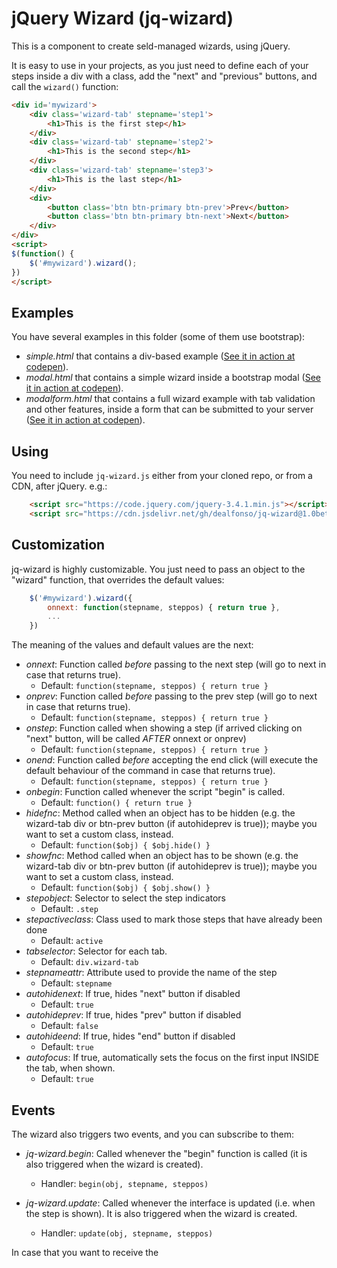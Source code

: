 # jQuery Wizard (jq-wizard)

This is a component to create seld-managed wizards, using jQuery.

It is easy to use in your projects, as you just need to define each of your steps inside a div with a class, add the "next" and "previous" buttons, and call the `wizard()` function:
```html
<div id='mywizard'>
    <div class='wizard-tab' stepname='step1'>
        <h1>This is the first step</h1>
    </div>
    <div class='wizard-tab' stepname='step2'>
        <h1>This is the second step</h1>
    </div>
    <div class='wizard-tab' stepname='step3'>
        <h1>This is the last step</h1>
    </div>
    <div>
        <button class='btn btn-primary btn-prev'>Prev</button>
        <button class='btn btn-primary btn-next'>Next</button>
    </div>
</div>      
<script>
$(function() {
    $('#mywizard').wizard();
})
</script>
```

## Examples

You have several examples in this folder (some of them use bootstrap):
- *simple.html* that contains a div-based example ([See it in action at codepen](https://codepen.io/dealfonso/pen/PoNgjKW)).
- *modal.html* that contains a simple wizard inside a bootstrap modal ([See it in action at codepen](https://codepen.io/dealfonso/pen/XWdQgzO)).
- *modalform.html* that contains a full wizard example with tab validation and other features, inside a form that can be submitted to your server ([See it in action at codepen](https://codepen.io/dealfonso/pen/eYZoRVQ)).

## Using

You need to include `jq-wizard.js` either from your cloned repo, or from a CDN, after jQuery. e.g.:

```html
    <script src="https://code.jquery.com/jquery-3.4.1.min.js"></script>
    <script src="https://cdn.jsdelivr.net/gh/dealfonso/jq-wizard@1.0beta/jq-wizard.js"></script>
```

## Customization

jq-wizard is highly customizable. You just need to pass an object to the "wizard" function, that overrides the default values:

```javascript
    $('#mywizard').wizard({
        onnext: function(stepname, steppos) { return true },
        ...
    })
```

The meaning of the values and default values are the next:

   - *onnext*: Function called *before* passing to the next step (will go to next in case that returns true).
        - Default: `function(stepname, steppos) { return true }`
   - *onprev*: Function called *before* passing to the prev step (will go to next in case that returns true).
        - Default: `function(stepname, steppos) { return true }`
   - *onstep*: Function called when showing a step (if arrived clicking on "next" button, will be called *AFTER* onnext or onprev)
        - Default: `function(stepname, steppos) { return true }`
   - *onend*: Function called *before* accepting the end click (will execute the default behaviour of the command in case that returns true).
        - Default: `function(stepname, steppos) { return true }`
   - *onbegin*: Function called whenever the script "begin" is called.
        - Default: `function() { return true }`
   - *hidefnc*: Method called when an object has to be hidden (e.g. the wizard-tab div or btn-prev button (if autohideprev is true)); maybe you want to set a custom class, instead.
        - Default: `function($obj) { $obj.hide() }`
   - *showfnc*: Method called when an object has to be shown (e.g. the wizard-tab div or btn-prev button (if autohideprev is true)); maybe you want to set a custom class, instead.
        - Default: `function($obj) { $obj.show() }`
   - *stepobject*: Selector to select the step indicators
        - Default: `.step`
   - *stepactiveclass*: Class used to mark those steps that have already been done
        - Default: `active`
   - *tabselector*: Selector for each tab.
        - Default: `div.wizard-tab`
   - *stepnameattr*: Attribute used to provide the name of the step
        - Default: `stepname`
   - *autohidenext*: If true, hides "next" button if disabled
        - Default: `true`
   - *autohideprev*: If true, hides "prev" button if disabled
        - Default: `false`
   - *autohideend*: If true, hides "end" button if disabled
        - Default: `true`
   - *autofocus*: If true, automatically sets the focus on the first input INSIDE the tab, when shown.
        - Default: `true`

## Events

The wizard also triggers two events, and you can subscribe to them:

   - *jq-wizard.begin*: Called whenever the "begin" function is called (it is also triggered when the wizard is created). 
     - Handler: `begin(obj, stepname, steppos)`

   - *jq-wizard.update*: Called whenever the interface is updated (i.e. when the step is shown). It is also triggered when the wizard is created.
     - Handler: `update(obj, stepname, steppos)`

In case that you want to receive the 
   